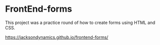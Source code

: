# FrontEnd-forms

This project was a practice round of how to create forms using HTML and CSS.  


https://jacksondynamics.github.io/frontend-forms/
